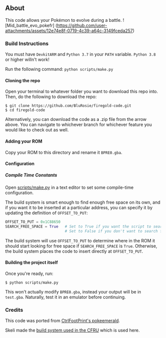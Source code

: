 ## About

This code allows your Pokémon to evolve during a battle.
![Mid_battle_evo_pokefr]
(https://github.com/user-attachments/assets/12e74e8f-0719-4c39-a64c-3149fceda257)

### Build Instructions

You must have `DevkitARM` and `Python 3.7` in your `PATH` variable. `Python 3.8` or higher willn't work!

Run the following command:  `python scripts/make.py`

#### Cloning the repo

Open your terminal to whatever folder you want to download this repo into. Then, do the following to download the repo:

```shell
$ git clone https://github.com/BluRosie/firegold-code.git
$ cd firegold-code
```

Alternatively, you can download the code as a .zip file from the arrow above.  You can navigate to whichever branch for whichever feature you would like to check out as well.

#### Adding your ROM

Copy your ROM to this directory and rename it `BPRE0.gba`.

#### Configuration

##### Compile Time Constants

Open [scripts/make.py](https://github.com/BluRosie/firegold-code/blob/template/scripts/make.py#L12) in a text editor to set some compile-time configuration.

The build system is smart enough to find enough free space on its own, and if you want it to be inserted at a particular address, you can specify it by updating the definition of `OFFSET_TO_PUT`:

```python
OFFSET_TO_PUT = 0x1C88650
SEARCH_FREE_SPACE = True   # Set to True if you want the script to search for free space
                           # Set to False if you don't want to search for free space as you for example update the engine
```

The build system will use `OFFSET_TO_PUT` to determine where in the ROM it should start looking for free space if `SEARCH_FREE_SPACE` is `True`.  Otherwise, the build system places the code to insert directly at `OFFSET_TO_PUT`.

#### Building the project itself

Once you're ready, run:

```shell
$ python scripts/make.py
```

This won't actually modify `BPRE0.gba`, instead your output will be in `test.gba`. Naturally, test it in an emulator before continuing.

### Credits

This code was ported from [CtrlFootPrint's pokeemerald](https://github.com/CtrlFootPrint/pokeemerald/tree/MidBattleEvo).

Skeli made the [build system used in the CFRU](https://github.com/Skeli789/Complete-Fire-Red-Upgrade) which is used here.
